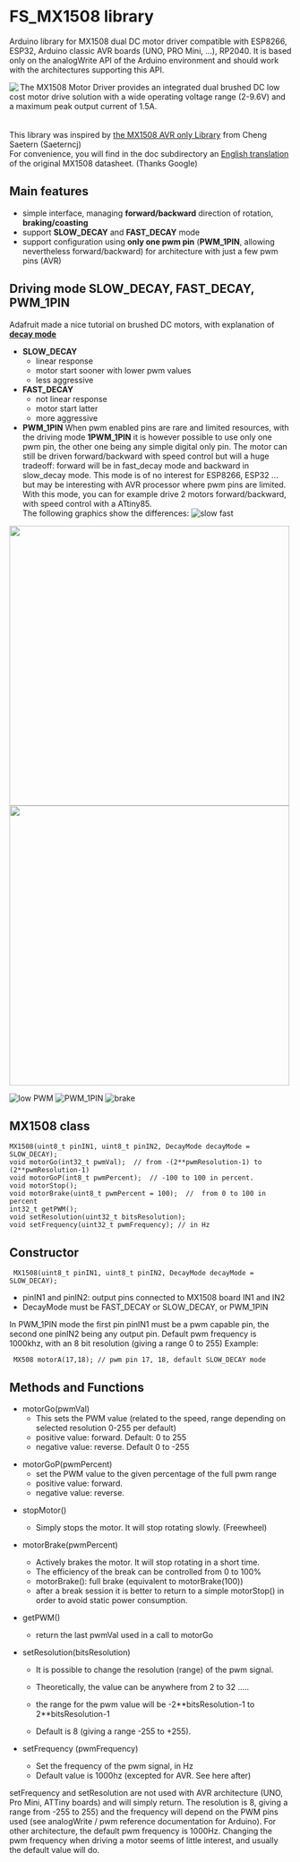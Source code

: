 # FS_MX1508 library
Arduino library for MX1508 dual DC motor driver compatible with ESP8266, ESP32, Arduino classic AVR boards (UNO, PRO Mini, ...), RP2040.
It is based only on the analogWrite API of the Arduino environment and should work with the architectures supporting this API.  

<img src="./img/MX1508_module.JPG"   align="left"> 

The MX1508 Motor Driver provides an integrated dual brushed DC low cost motor drive solution with a wide operating voltage range (2-9.6V) and a maximum peak output current of 1.5A.   
<br clear="both">  
This library was inspired by [the MX1508 AVR only Library](https://github.com/Saeterncj/MX1508) from Cheng Saetern (Saeterncj)  
For convenience, you will find in the doc subdirectory an [English translation](doc/mx1208_r1.0_mixic.zh-CN.en%20google%20.pdf) of the original MX1508 datasheet. (Thanks Google)
## Main features

 - simple interface, managing **forward/backward** direction of rotation, **braking/coasting**
 - support **SLOW_DECAY** and **FAST_DECAY** mode
 - support configuration using **only one pwm pin** (**PWM_1PIN**, allowing nevertheless forward/backward) for architecture with just a few pwm pins (AVR)

## Driving mode SLOW_DECAY, FAST_DECAY, PWM_1PIN
Adafruit made a nice tutorial on brushed DC motors, with explanation of  [**decay mode**](https://learn.adafruit.com/improve-brushed-dc-motor-performance/current-decay-mode)
 - **SLOW_DECAY**
   - linear response     
    - motor start sooner with lower pwm values
    -  less aggressive 
- **FAST_DECAY**
   - not linear response
   - motor start latter
   - more aggressive
 - **PWM_1PIN**
     When pwm enabled pins are rare and limited resources, with the driving mode **1PWM_1PIN** it is however possible to use only one  pwm pin, the other one being any simple digital only pin. The motor can still be driven forward/backward with speed control but will a huge tradeoff: forward will be in  fast_decay mode and backward in slow_decay mode.
     This mode is of no interest for ESP8266, ESP32 ... but may be interesting with AVR processor where pwm pins are limited.
     With this mode, you can for example drive 2 motors forward/backward, with speed control with a ATtiny85.  
   The following graphics show the differences:
![slow fast](/img/slow_fast_decay.JPG)
<img src="/img/slow_fast_decay.JPG"  width= "500">

<img src="/img/low_PWM_values.JPG"  width= "500">

![low PWM](/img/low_PWM_values.JPG)
![PWM_1PIN](/img/PWM_1PIN.JPG)
![brake](/img/brake.JPG)


## MX1508 class

    MX1508(uint8_t pinIN1, uint8_t pinIN2, DecayMode decayMode = SLOW_DECAY);
    void motorGo(int32_t pwmVal);  // from -(2**pwmResolution-1) to (2**pwmResolution-1)
    void motorGoP(int8_t pwmPercent);  // -100 to 100 in percent.
    void motorStop();
    void motorBrake(uint8_t pwmPercent = 100);  //  from 0 to 100 in percent
    int32_t getPWM();
    void setResolution(uint32_t bitsResolution); 
    void setFrequency(uint32_t pwmFrequency); // in Hz
    

## Constructor
     MX1508(uint8_t pinIN1, uint8_t pinIN2, DecayMode decayMode = SLOW_DECAY);
 + pinIN1 and pinIN2: output pins  connected to MX1508 board IN1 and IN2
 + DecayMode must be FAST_DECAY or SLOW_DECAY, or PWM_1PIN

 In PWM_1PIN mode the first pin pinIN1 must be a pwm capable pin, the second one pinIN2 being any output pin.
 Default pwm frequency is 1000khz, with an 8 bit resolution (giving a range 0 to 255)
 Example:

     MX508 motorA(17,18); // pwm pin 17, 18, default SLOW_DECAY mode

 
## Methods and Functions
  + motorGo(pwmVal)
    - This sets the PWM value (related to the speed, range depending on selected resolution 0-255 per default)
    - positive value: forward.  Default: 0 to 255
    - negative value: reverse. Default  0 to -255
   - motorGoP(pwmPercent)
       - set the PWM value to the given percentage of the full pwm range
       - positive value: forward. 
      - negative value: reverse.
  + stopMotor()
    - Simply stops the motor. It will stop rotating slowly. (Freewheel)
  +  motorBrake(pwmPercent)
     -  Actively brakes the motor.  It will stop rotating in a short time.
     - The efficiency of the break can be controlled from 0 to 100%
     - motorBrake(): full brake (equivalent to motorBrake(100))
     -  after a break session it is better to return to a simple motorStop() in order to avoid static power  consumption.
     
 + getPWM()
     - return the last pwmVal used in a call to motorGo
  + setResolution(bitsResolution)
    - It is possible to change the resolution (range) of the pwm signal.
    - Theoretically, the value can be anywhere from 2 to 32 .....

    - the range for the pwm value will be -2\**bitsResolution-1 to 2**bitsResolution-1
     -  Default is 8  (giving a range -255 to +255).
   + setFrequency (pwmFrequency)
      -  Set the frequency of the pwm signal, in Hz
      -  Default value is 1000hz (excepted for AVR. See here after)
    
 setFrequency and setResolution are not used with AVR architecture (UNO, Pro Mini, ATTiny boards) and will simply return. The resolution is 8, giving a range from -255 to 255) and the frequency will depend on the PWM pins used (see analogWrite / pwm reference documentation for Arduino).
 For other architecture, the default pwm frequency is 1000Hz.
 Changing the pwm frequency when driving a motor seems of little interest, and usually the default value will do.







